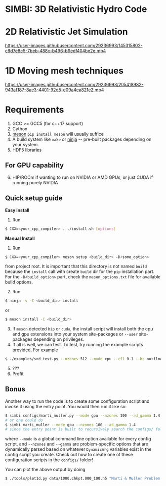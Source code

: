 # SIMBI: 3D Relativistic Hydro Code

# 2D Relativistic Jet Simulation

<https://user-images.githubusercontent.com/29236993/145315802-c8d7e8c5-7beb-488c-b496-b9edf404be2e.mp4>

# 1D Moving mesh techniques

<https://user-images.githubusercontent.com/29236993/205418982-943af187-8ae3-4401-92d5-e09a4ea821e2.mp4>



# Requirements

1)  GCC \>= GCC5 (for c++17 support)
2)  Cython
3)  [meson](https://mesonbuild.com/Getting-meson.html)
    `pip install meson` will usually suffice
4)  A build system like `make` or
    [ninja](https://github.com/ninja-build/ninja/wiki/Pre-built-Ninja-packages)
    -- pre-built packages depending on your system.
5)  HDF5 libraries

## For GPU capability

6)  HIP/ROCm if wanting to run on NVIDIA or AMD GPUs, or just CUDA if
    running purely NVIDIA

## Quick setup guide

<strong>Easy Install</strong>
1) Run 
```bash
$ CXX=<your_cpp_compiler> . ./install.sh [options]
```

<strong>Manual Install</strong>
1)  Run

``` bash
$ CXX=<your_cpp_compiler> meson setup <build_dir> -D<some_option>
```

from project root. It is important that this directory is not named
`build` because the `install` call with create `build` dir for the `pip`
installation part. For the `-D<build_option>` part, check the
`meson_options.txt` file for available build options.

2)  Run

``` bash
$ ninja -v -C <build_dir> install
```

or

``` bash
$ meson install -C <build_dir>
```

3)  If `meson` detected `hip` or `cuda`, the install script will install
    both the cpu and gpu extensions into your system site-packages or
    `--user` site-packages depending on privileges.
4)  If all is well, we can test. To test, try running the example
    scripts provided. For example

``` bash
$ ./examples/sod_test.py --nzones 512 --mode cpu --cfl 0.1 --bc outflow --tend 0.2
```

5)  ???
6)  Profit

## Bonus

Another way to run the code is to create some configuration script and
invoke it using the entry point. You would then run it like so:

``` bash
$ simbi configs/marti_muller.py --mode gpu --nzones 100 --ad_gamma 1.4 
# or one could do 
$ simbi marti_muller --mode gpu --nzones 100 --ad_gamma 1.4
# since the entry point is built to recursively search the configs/ folder for valid .py scripts now
```

where `--mode` is a global command line option available for every
config script, and `--nzones` and `--gamma` are problem-specific options
that are dynamically parsed based on whatever `DynamicArg` variables
exist in the config script you create. Check out how to create one of
these configuration scripts in the `configs/` folder!

You can plot the above output by doing 
``` bash
$ ./tools/plot1d.py data/1000.chkpt.000_100.h5 "Marti & Muller Problem 1" --field rho v p --tex
```
